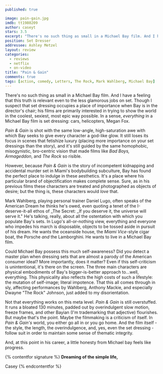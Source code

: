 ```yaml
---
published: true

image: pain-gain.jpg
imdb: tt1980209
author: caseyt
stars: 3.5
excerpt: "There's no such thing as small in a Michael Bay film. And I have a feeling that this truth is relevant even to the less glamorous jobs on set. Though I suspect that set dressing occupies a place of importance when Bay is in the director's chair; his films are primarily interested in trying to show the world in the coolest, sexiest, most epic way possible. In a sense, <em>everything</em> in a Michael Bay film is set dressing: cars, helicopters, Megan Fox."
position: Set Dresser
addressee: Ashley Metzel
layout: review
categories: 
  - reviews
  - netflix
  - on-video
title: "Pain & Gain"
comments: true
tags: [action, comedy, Letters, The Rock, Mark Wahlberg, Michael Bay]
---
```

There's no such thing as small in a Michael Bay film. And I have a feeling that this truth is relevant even to the less glamorous jobs on set. Though I suspect that set dressing occupies a place of importance when Bay is in the director's chair; his films are primarily interested in trying to show the world in the coolest, sexiest, most epic way possible. In a sense, _everything_ in a Michael Bay film is set dressing: cars, helicopters, Megan Fox.

_Pain & Gain_ is shot with the same low-angle, high-saturation awe with which Bay seeks to give every character a god-like glow. It still loses its focus in scenes that fetishize luxury (placing more importance on your set dressings than the story), and it's still guided by the same homophobic, misogynistic, bro-centric vision that made films like _Bad Boys, Armageddon_, and _The Rock_ so risible.

However, because _Pain & Gain_ is the story of incompetent kidnapping and accidental murder set in Miami's bodybuilding subculture, Bay has found the perfect place to indulge in these aesthetics. It's a place where his particular brand of objectification makes complete sense. Sure, as in his previous films these characters are treated and photographed as objects of desire; but the thing is, these characters would _love_ that.

Mark Wahlberg, playing personal trainer Daniel Lugo, often speaks of the American Dream he thinks he's owed, even quoting a tenet of the I-deserve-it-all ethos of _The Secret: _If you deserve it, the universe will serve it." He's talking, really, about all the ostentation with which you populate Bay's sets. In Lugo's all-or-nothing view, everything and everyone who impedes his march is disposable, objects to be tossed aside in pursuit of his dream. He wants the oceanside house, the _Miami Vice_-style cigar boat, the Porsche _and_ the Lamborghini. He wants to live in a Michael Bay film.

Could Michael Bay possess this much  self-awareness? Did you detect a master plan when dressing sets that are almost a parody of the American consumer ideal? More importantly, does it matter? Even if this self-criticism is unintentional, it's there on the screen. The three main characters are physical embodiments of Bay's bigger-is-better approach to…well, everything. This physicality also reflects the high costs of such a lifestyle: the mutation of self-image; literal impotence. That this all comes through in sly, affecting performances by Wahlberg, Anthony Mackie, and especially Dwayne "The Rock" Johnson, just added to my disorientation.

Not that everything works on this meta level. _Pain & Gain_ is still overstuffed. It runs a bloated 130 minutes, padded out by overindulgent slow motion, freeze frames, and other Bayian (I'm trademarking that adjective) flourishes. But maybe that's the point. Maybe the filmmaking is a criticism of itself. In _Pain & Gain's_ world, you either go all in or you go home. And the film itself - the style, the length, the overindulgence, and, yes, even the set dressing - follow suit in order to maintain some sense of thematic integrity.

And, at this point in his career, a little honesty from Michael bay feels like progress.

{% contentfor signature %}
**Dreaming of the simple life,**

Casey
{% endcontentfor %}